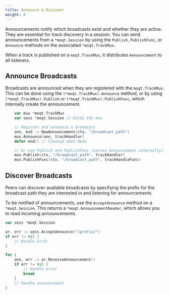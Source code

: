```yaml
---
title: Announce & Discover
weight: 8
---
```


Announcements notify which broadcasts exist and whether they are active. They are essential for track discovery in a session. You can send announcements from a `*moqt.Session` by using the `Publish`, `PublishFunc`, or `Announce` methods on the associated `*moqt.TrackMux`.

When a track is published on a `moqt.TrackMux`, it distributes `Announcement` to all listeners.


## Announce Broadcasts

Broadcasts are announced when they are registered with the `moqt.TrackMux`. This can be done using the `(*moqt.TrackMux).Announce` method, or by using `(*moqt.TrackMux).Publish` or `(*moqt.TrackMux).PublishFunc`, which internally create the announcement.

```go
    var mux *moqt.TrackMux
    var sess *moqt.Session // Holds the mux

    // Register and announce a broadcast
    ann, end := NewAnnouncement(ctx, "/broadcast_path")
    mux.Announce(ann, trackHandler)
    defer end() // Cleanup when done

    // Or use Publish and PublishFunc (serves Announcement internally)
    mux.Publish(ctx, "/broadcast_path", trackHandler)
    mux.PublishFunc(ctx, "/broadcast_path", trackHandleFunc)
```

## Discover Broadcasts

Peers can discover available broadcasts by specifying the prefix for the broadcast path they are interested in and listening for announcements.

To be notified of announcements, use the `AcceptAnnounce` method on a `*moqt.Session`. This returns a `*moqt.AnnouncementReader`, which allows you to read incoming announcements.

```go
var sess *moqt.Session

ar, err := sess.AcceptAnnounce("/prefix/")
if err != nil {
    // Handle error
}

for {
    ann, err := ar.ReceiveAnnouncement()
    if err != nil {
        // Handle error
        break
    }
    // Handle announcement
}
```
